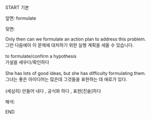 START
기본

앞면:
formulate


뒷면:
<div><div>Only then can we formulate an action plan to address this problem. </div><div><div>그런 다음에야 이 문제에 대처하기 위한 실행 계획을 세울 수 있습니다.</div></div></div><div><br></div><div><div>to formulate/confirm a hypothesis </div><div><div>가설을 세우다/확인하다</div></div></div><div><br></div><div><div>She has lots of good ideas, but she has difficulty formulating them. </div><div>그녀는 좋은 아이디어는 많은데 그것들을 표현하는 데 애로가 있다.</div></div><div><br></div><div>(세심히) 만들어 내다 , 공식화 하다 , 표현[진술]하다</div>


해석:

END